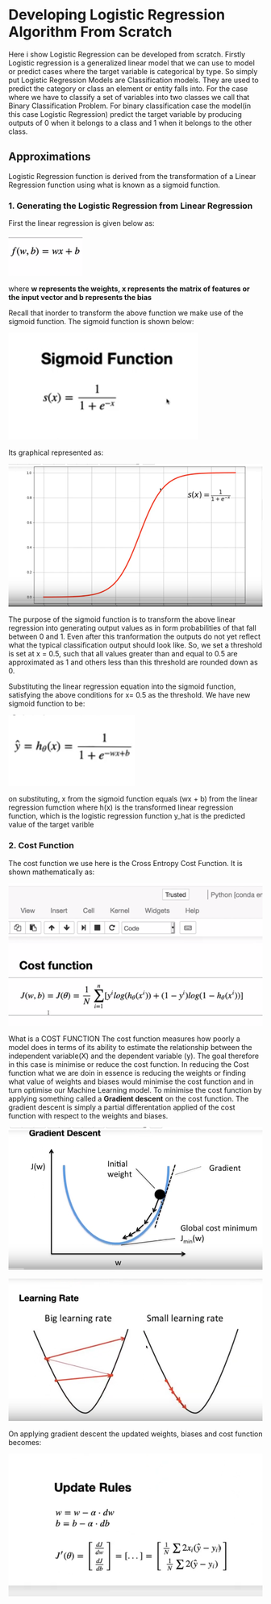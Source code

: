 # Developing Logistic Regression Algorithm From Scratch

Here i show Logistic Regression can be developed from scratch. Firstly Logistic regression is a generalized linear model that we can use to model or predict cases where the target variable is categorical by type. So simply put Logistic Regression Models are Classification models. They are used to predict the category or class an element or entity falls into. For the case where we have to classify a set of variables into two classes we call that Binary Classification Problem. For binary classification case the model(in this case Logistic Regression) predict the target variable by producing outputs of 0 when it belongs to a class and 1 when it belongs to the other class.

## Approximations
Logistic Regression function is derived from the transformation of a Linear Regression function using what is known as a sigmoid function.            
           
### 1. Generating the Logistic Regression from Linear Regression
First the linear regression is given below as:

![image1 showing Linear Regression](https://raw.githubusercontent.com/Adbe-El/Develop-Logistic-Regression-From-Scratch/master/Images/1.Linear%20Regression%20Equation.png)

where **w represents the weights, x represents the matrix of features or the input vector and b represents the bias**

Recall that inorder to transform the above function we make use of the sigmoid function. The sigmoid function is shown below: 

![image2 showing sigmoid function](https://raw.githubusercontent.com/Adbe-El/Develop-Logistic-Regression-From-Scratch/master/Images/2.%20sigmoid%20function.png)

Its graphical represented as:

![image3 showing the graphical representation of the sigmoid function](https://raw.githubusercontent.com/Adbe-El/Develop-Logistic-Regression-From-Scratch/master/Images/3.%20Sigmoid%20plot.png)

The purpose of the sigmoid function is to transform the above linear regression into generating output values as in form probabilities of that fall between 0 and 1. 
Even after this tranformation the outputs do not yet reflect what the typical classification output should look like. So, we set a threshold is set at x = 0.5, such that all values greater than and equal to 0.5 are approximated as 1 and others less than this threshold are rounded down as 0.

Substituting the linear regression equation into the sigmoid function, satisfying the above conditions for x= 0.5 as the threshold. We have new sigmoid function to be:

![image4 showing the transformed linear regression](https://raw.githubusercontent.com/Adbe-El/Develop-Logistic-Regression-From-Scratch/master/Images/4.%20Substituted%20Sigmoid%20function.png)

on substituting, x from the sigmoid function equals (wx + b) from the linear regression fumction
where     h(x) is the transformed linear regression function, which is the logistic regression function 
          y_hat is the predicted value of the target varible


### 2. Cost Function
The cost function we use here is the Cross Entropy Cost Function. It is shown mathematically as:

![image5 showing the Cross Entropy Cost Function](https://raw.githubusercontent.com/Adbe-El/Develop-Logistic-Regression-From-Scratch/master/Images/5.%20Cost%20Function.png)

What is a COST FUNCTION
The cost function measures how poorly a model does in terms of its ability to estimate the relationship between the independent variable(X) and the dependent variable (y). The goal therefore in this case is minimise or reduce the cost function. In reducing the Cost function what we are doin in essence is reducing the weights or finding what value of weights and biases would minimise the cost function and in turn optimise our Machine Learning model. 
To minimise the cost function by applying something called a **Gradient descent** on the cost function. The gradient descent is simply a partial differentation applied of the cost function with respect to the weights and biases.

![image6 showing the Gradient Descent on the weight](https://raw.githubusercontent.com/Adbe-El/Develop-Logistic-Regression-From-Scratch/master/Images/6.%20Gradient%20Descent.png)

![image7 showing the difference between a big learning rate versus small learning rate](https://raw.githubusercontent.com/Adbe-El/Develop-Logistic-Regression-From-Scratch/master/Images/7.%20Learning%20Rate.png)

On applying gradient descent the updated weights, biases and cost function becomes:

![image8 showing updated weights, biases and cost functions](https://raw.githubusercontent.com/Adbe-El/Develop-Logistic-Regression-From-Scratch/master/Images/8.%20Updated%20Weights.png)





